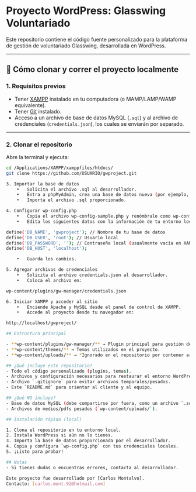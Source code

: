 # Proyecto WordPress: Glasswing Voluntariado

Este repositorio contiene el código fuente personalizado para la plataforma de gestión de voluntariado Glasswing, desarrollada en WordPress.

---

## 🚀 Cómo clonar y correr el proyecto localmente

### 1. **Requisitos previos**

- Tener [XAMPP](https://www.apachefriends.org/es/index.html) instalado en tu computadora (o MAMP/LAMP/WAMP equivalente).
- Tener [Git](https://git-scm.com/) instalado.
- Acceso a un archivo de base de datos MySQL (`.sql`) y al archivo de credenciales (`credentials.json`), los cuales se enviarán por separado.

---

### 2. **Clonar el repositorio**

Abre la terminal y ejecuta:

```bash
cd /Applications/XAMPP/xamppfiles/htdocs/
git clone https://github.com/USUARIO/gwproject.git

3. Importar la base de datos
	•	Solicita el archivo .sql al desarrollador.
	•	Entra a phpMyAdmin, crea una base de datos nueva (por ejemplo, gwproject).
	•	Importa el archivo .sql proporcionado.

4. Configurar wp-config.php
	•	Copia el archivo wp-config-sample.php y renómbralo como wp-config.php.
	•	Edita los siguientes datos con la información de tu entorno local:

define('DB_NAME', 'gwproject'); // Nombre de tu base de datos
define('DB_USER', 'root'); // Usuario local
define('DB_PASSWORD', ''); // Contraseña local (usualmente vacía en XAMPP)
define('DB_HOST', 'localhost');

	•	Guarda los cambios.

5. Agregar archivos de credenciales
	•	Solicita el archivo credentials.json al desarrollador.
	•	Coloca el archivo en:

wp-content/plugins/gw-manager/credentials.json

6. Iniciar XAMPP y acceder al sitio
	•	Enciende Apache y MySQL desde el panel de control de XAMPP.
	•	Accede al proyecto desde tu navegador en:

http://localhost/gwproject/

## Estructura principal

- **wp-content/plugins/gw-manager/** → Plugin principal para gestión de países, proyectos, emparejamientos y academia.
- **wp-content/themes/** → Temas utilizados en el proyecto.
- **wp-content/uploads/** → *Ignorado en el repositorio por contener archivos pesados.*

## ¿Qué incluye este repositorio?
- Todo el código personalizado (plugins, temas).
- Archivos y configuración necesarios para restaurar el entorno WordPress.
- Archivo `.gitignore` para evitar archivos temporales/pesados.
- Este `README.md` para orientar al cliente y al equipo.

## ¿Qué NO incluye?
- Base de datos MySQL (debe compartirse por fuera, como un archivo `.sql`).
- Archivos de medios/pdfs pesados (`wp-content/uploads/`).

## Instalación rápida (local)

1. Clona el repositorio en tu entorno local.
2. Instala WordPress si aún no lo tienes.
3. Importa la base de datos proporcionada por el desarrollador.
4. Copia y configura `wp-config.php` con tus credenciales locales.
5. ¡Listo para probar!

## Notas
- Si tienes dudas o encuentras errores, contacta al desarrollador.

Este proyecto fue desarrollado por [Carlos Montalvo].
Contacto: [carlos.mont.92@hotmail.com]
